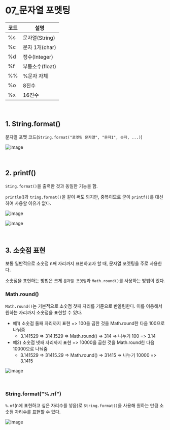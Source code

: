 # 07_문자열 포멧팅

| 코드 | 설명            |
| ---- | --------------- |
| %s   | 문자열(String)  |
| %c   | 문자 1개(char)  |
| %d   | 정수(Integer)   |
| %f   | 부동소수(float) |
| %%   | %문자 자체      |
| %o   | 8진수           |
| %x   | 16진수          |

<br>

## 1. String.format()

문자열 포멧 코드(`String.format("포멧팅 문자열", "문자1", 숫자, ...)`)

![image](https://user-images.githubusercontent.com/93081720/226152592-ced7c4fd-7b5b-48d8-a666-90db82f4f3cb.png)

<br>

## 2. printf()

`Sting.format()`을 출력한 것과 동일한 기능을 함.

`println`()과 `tring.format()`을 같이 써도 되지만, 중복이므로 굳이 `printf()`를 대신하여 사용할 이유가 없다.

![image](https://user-images.githubusercontent.com/93081720/226152419-59e4f014-7b6f-4a43-a1e1-05de03960410.png)

![image](https://user-images.githubusercontent.com/93081720/226152450-98f33981-1ebc-4274-b9ba-f57ab5e23304.png)

<br>

## 3. 소숫점 표현

보통 일반적으로 소숫점 n째 자리까지 표현하고자 할 때, 문자열 포멧팅을 주로 사용한다.

소숫점을 표현하는 방법은 크게 `문자열 포멧팅`과 `Math.round()`를 사용하는 방법이 있다.

### Math.round()

`Math.round()`는 기본적으로 소숫점 첫째 자리를 기준으로 반올림한다. 이를 이용해서 원하는 자리까지 소숫점을 표현할 수 있다.

- 예1) 소숫점 둘째 자리까지 표현 => 100을 곱한 것을 Math.round한 다음 100으로 나눠줌
  - 3.141529 => 314.1529 => Math.round() => 314 => 나누기 100 => 3.14
- 예2) 소숫점 넷째 자리까지 표현 => 10000을 곱한 것을 Math.round한 다음 10000으로 나눠줌
  - 3.141529 => 31415.29 => Math.round() => 31415 => 나누기 10000 => 3.1415

![image](https://user-images.githubusercontent.com/93081720/226152884-5bc3342d-5f0b-4aed-8f47-f4595e6e659b.png)

<br>

### String.format("%.nf")

`%.nf`(n에 표현하고 싶은 자리수를 넣음)로 `String.format()`을 사용해 원하는 만큼 소숫점 자리수를 표현할 수 있다.

![image](https://user-images.githubusercontent.com/93081720/226153000-503ed322-7d9c-4ece-9f10-125ae96c8fbb.png)